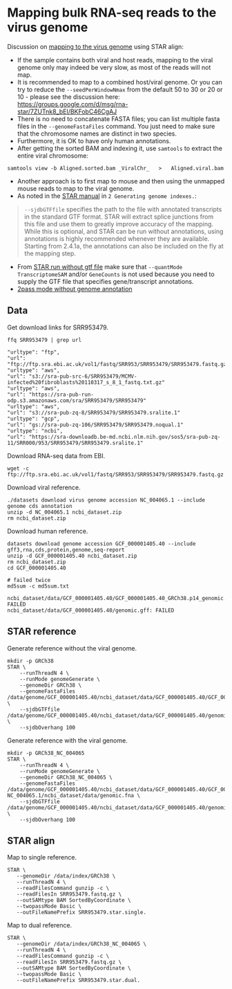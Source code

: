 # Mapping bulk RNA-seq reads to the virus genome

Discussion on [mapping to the virus genome](https://github.com/alexdobin/STAR/issues/835) using STAR align:

* If the sample contains both viral and host reads, mapping to the viral genome only may indeed be very slow, as most of the reads will not map.
* It is recommended to map to a combined host/viral genome. Or you can try to reduce the `--seedPerWindowNmax` from the default 50 to 30 or 20 or 10 - please see the discussion here: <https://groups.google.com/d/msg/rna-star/7ZUTnk8_bEI/BKFobC46CgAJ>
* There is no need to concatenate FASTA files; you can list multiple fasta files in the `--genomeFastaFiles` command. You just need to make sure that the chromosome names are distinct in two species.
* Furthermore, it is OK to have only human annotations.
* After getting the sorted BAM and indexing it, use `samtools` to extract the entire viral chromosome:

```console
samtools view -b Aligned.sorted.bam _ViralChr_   >   Aligned.viral.bam
```

* Another approach is to first map to mouse and then using the unmapped mouse reads to map to the viral genome.
* As noted in the [STAR manual](https://github.com/alexdobin/STAR/blob/master/doc/STARmanual.pdf) in `2 Generating genome indexes.`:

> `--sjdbGTFfile` specifies the path to the file with annotated transcripts in the standard GTF format. STAR will extract splice junctions from this file and use them to greatly improve accuracy of the mapping. While this is optional, and STAR can be run without annotations, using annotations is highly recommended whenever they are available. Starting from 2.4.1a, the annotations can also be included on the fly at the mapping step.

* From [STAR run without gtf file](https://github.com/alexdobin/STAR/issues/1455) make sure that `--quantMode TranscriptomeSAM` and/or `GeneCounts` is not used because you need to supply the GTF file that specifies gene/transcript annotations.
* [2pass mode without genome annotation](https://github.com/alexdobin/STAR/issues/1207)

## Data

Get download links for SRR953479.

```console
ffq SRR953479 | grep url
```
```
"urltype": "ftp",
"url": "ftp://ftp.sra.ebi.ac.uk/vol1/fastq/SRR953/SRR953479/SRR953479.fastq.gz"
"urltype": "aws",
"url": "s3://sra-pub-src-6/SRR953479/MCMV-infected%20fibroblasts%20110317_s_8_1_fastq.txt.gz"
"urltype": "aws",
"url": "https://sra-pub-run-odp.s3.amazonaws.com/sra/SRR953479/SRR953479"
"urltype": "aws",
"url": "s3://sra-pub-zq-8/SRR953479/SRR953479.sralite.1"
"urltype": "gcp",
"url": "gs://sra-pub-zq-106/SRR953479/SRR953479.noqual.1"
"urltype": "ncbi",
"url": "https://sra-downloadb.be-md.ncbi.nlm.nih.gov/sos5/sra-pub-zq-11/SRR000/953/SRR953479/SRR953479.sralite.1"
```

Download RNA-seq data from EBI.

```console
wget -c ftp://ftp.sra.ebi.ac.uk/vol1/fastq/SRR953/SRR953479/SRR953479.fastq.gz
```

Download viral reference.

```console
./datasets download virus genome accession NC_004065.1 --include genome cds annotation
unzip -d NC_004065.1 ncbi_dataset.zip
rm ncbi_dataset.zip
```

Download human reference.

```console
datasets download genome accession GCF_000001405.40 --include gff3,rna,cds,protein,genome,seq-report
unzip -d GCF_000001405.40 ncbi_dataset.zip
rm ncbi_dataset.zip
cd GCF_000001405.40

# failed twice
md5sum -c md5sum.txt
```
```
ncbi_dataset/data/GCF_000001405.40/GCF_000001405.40_GRCh38.p14_genomic.fna: FAILED
ncbi_dataset/data/GCF_000001405.40/genomic.gff: FAILED
```

## STAR reference

Generate reference without the viral genome.

```console
mkdir -p GRCh38
STAR \
    --runThreadN 4 \
    --runMode genomeGenerate \
    --genomeDir GRCh38 \
    --genomeFastaFiles /data/genome/GCF_000001405.40/ncbi_dataset/data/GCF_000001405.40/GCF_000001405.40_GRCh38.p14_genomic.fna \
    --sjdbGTFfile /data/genome/GCF_000001405.40/ncbi_dataset/data/GCF_000001405.40/genomic.gff \
    --sjdbOverhang 100
```

Generate reference with the viral genome.

```console
mkdir -p GRCh38_NC_004065
STAR \
    --runThreadN 4 \
    --runMode genomeGenerate \
    --genomeDir GRCh38_NC_004065 \
    --genomeFastaFiles /data/genome/GCF_000001405.40/ncbi_dataset/data/GCF_000001405.40/GCF_000001405.40_GRCh38.p14_genomic.fna NC_004065.1/ncbi_dataset/data/genomic.fna \
    --sjdbGTFfile /data/genome/GCF_000001405.40/ncbi_dataset/data/GCF_000001405.40/genomic.gff \
    --sjdbOverhang 100
```

## STAR align

Map to single reference.

```console
STAR \
   --genomeDir /data/index/GRCh38 \
   --runThreadN 4 \
   --readFilesCommand gunzip -c \
   --readFilesIn SRR953479.fastq.gz \
   --outSAMtype BAM SortedByCoordinate \
   --twopassMode Basic \
   --outFileNamePrefix SRR953479.star.single.
```

Map to dual reference.

```console
STAR \
   --genomeDir /data/index/GRCh38_NC_004065 \
   --runThreadN 4 \
   --readFilesCommand gunzip -c \
   --readFilesIn SRR953479.fastq.gz \
   --outSAMtype BAM SortedByCoordinate \
   --twopassMode Basic \
   --outFileNamePrefix SRR953479.star.dual.
```

